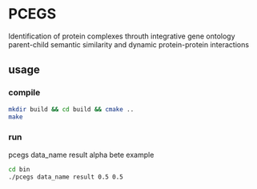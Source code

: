 # PCEGS
Identification of protein complexes throuth integrative gene ontology parent-child semantic similarity and dynamic protein-protein interactions

## usage
### compile
```bash
mkdir build && cd build && cmake ..
make
```
### run
pcegs data_name result alpha bete
example
```bash
cd bin
./pcegs data_name result 0.5 0.5
```